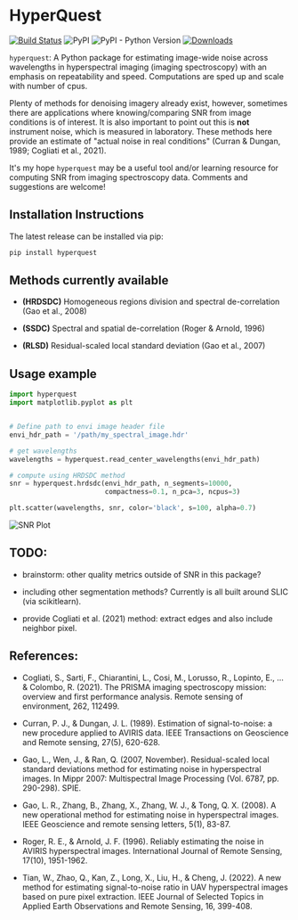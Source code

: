 # HyperQuest

[![Build Status](https://github.com/brentwilder/hyperquest/actions/workflows/pytest.yml/badge.svg)](https://github.com/brentwilder/hyperquest/actions/workflows/pytest.yml)
![PyPI](https://img.shields.io/pypi/v/hyperquest)
![PyPI - Python Version](https://img.shields.io/pypi/pyversions/hyperquest)
[![Downloads](https://pepy.tech/badge/hyperquest)](https://pepy.tech/project/hyperquest)


`hyperquest`: A Python package for estimating image-wide noise across wavelengths in hyperspectral imaging (imaging spectroscopy) with an emphasis on repeatability and speed. Computations are sped up and scale with number of cpus.

Plenty of methods for denoising imagery already exist, however, sometimes there are applications where knowing/comparing SNR from image conditions is of interest. It is also important to point out this is __not__ instrument noise, which is measured in laboratory. These methods here provide an estimate of "actual noise in real conditions" (Curran & Dungan, 1989; Cogliati et al., 2021).

It's my hope `hyperquest` may be a useful tool and/or learning resource for computing SNR from imaging spectroscopy data. Comments and suggestions are welcome! 


## Installation Instructions

The latest release can be installed via pip:

```bash
pip install hyperquest
```

## Methods currently available
- __(HRDSDC)__ Homogeneous regions division and spectral de-correlation (Gao et al., 2008)

- __(SSDC)__ Spectral and spatial de-correlation (Roger & Arnold, 1996)

- __(RLSD)__ Residual-scaled local standard deviation (Gao et al., 2007)


## Usage example
```python
import hyperquest
import matplotlib.pyplot as plt


# Define path to envi image header file
envi_hdr_path = '/path/my_spectral_image.hdr'

# get wavelengths
wavelengths = hyperquest.read_center_wavelengths(envi_hdr_path)

# compute using HRDSDC method
snr = hyperquest.hrdsdc(envi_hdr_path, n_segments=10000, 
                        compactness=0.1, n_pca=3, ncpus=3)

plt.scatter(wavelengths, snr, color='black', s=100, alpha=0.7)
```
![SNR Plot](tests/plots/demo_snr.png)




## TODO:

- brainstorm: other quality metrics outside of SNR in this package?

- including other segmentation methods? Currently is all built around SLIC (via scikitlearn).

- provide Cogliati et al. (2021) method: extract edges and also include neighbor pixel.



## References:

- Cogliati, S., Sarti, F., Chiarantini, L., Cosi, M., Lorusso, R., Lopinto, E., ... & Colombo, R. (2021). The PRISMA imaging spectroscopy mission: overview and first performance analysis. Remote sensing of environment, 262, 112499.

- Curran, P. J., & Dungan, J. L. (1989). Estimation of signal-to-noise: a new procedure applied to AVIRIS data. IEEE Transactions on Geoscience and Remote sensing, 27(5), 620-628.

- Gao, L., Wen, J., & Ran, Q. (2007, November). Residual-scaled local standard deviations method for estimating noise in hyperspectral images. In Mippr 2007: Multispectral Image Processing (Vol. 6787, pp. 290-298). SPIE.

- Gao, L. R., Zhang, B., Zhang, X., Zhang, W. J., & Tong, Q. X. (2008). A new operational method for estimating noise in hyperspectral images. IEEE Geoscience and remote sensing letters, 5(1), 83-87.

- Roger, R. E., & Arnold, J. F. (1996). Reliably estimating the noise in AVIRIS hyperspectral images. International Journal of Remote Sensing, 17(10), 1951-1962.

- Tian, W., Zhao, Q., Kan, Z., Long, X., Liu, H., & Cheng, J. (2022). A new method for estimating signal-to-noise ratio in UAV hyperspectral images based on pure pixel extraction. IEEE Journal of Selected Topics in Applied Earth Observations and Remote Sensing, 16, 399-408.
